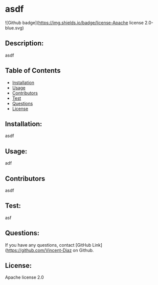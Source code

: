 # asdf

   
  
  ![Github badge](https://img.shields.io/badge/license-Apache license 2.0-blue.svg)
  

  ## Description:
  asdf

  ## Table of Contents
   * [Installation](#installation)
   * [Usage](#usage)
   * [Contributors](#contributors)
   * [Test](#test)
   * [Questions](#questions)
   * [License](#license)

  ## Installation:
  asdf

  ## Usage:
  adf



  ## Contributors
  asdf

  ## Test:
  asf

  ## Questions:
  If you have any questions, contact [GitHub Link](https://github.com/Vincent-Diaz on Github.

  ## License:
  Apache license 2.0
